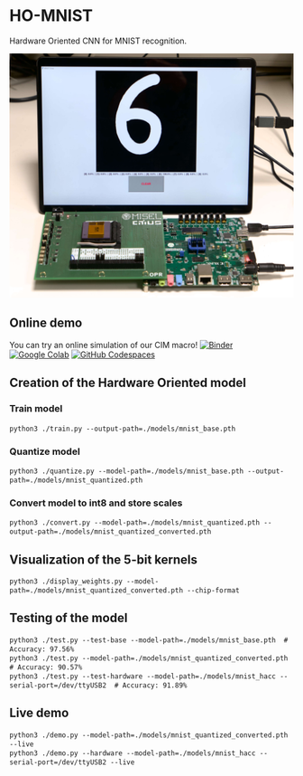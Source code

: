 # HO-MNIST
Hardware Oriented CNN for MNIST recognition.

![HO-MNIST experiment setup](img/setup.jpg)


## Online demo
You can try an online simulation of our CIM macro! [![Binder](https://mybinder.org/badge_logo.svg)](https://mybinder.org/v2/gh/citiususc/ho-mnist/HEAD?labpath=Demo.ipynb) [![Google Colab](https://colab.research.google.com/assets/colab-badge.svg)](https://colab.research.google.com/github/citiususc/ho-mnist/blob/master/Demo.ipynb) <a href="https://github.com/codespaces/new?hide_repo_select=true&ref=main&repo=citiususc/ho-mnist&machine=basicLinux32gb&location=WestEurope"><img src="https://github.com/codespaces/badge.svg" height="20" alt="GitHub Codespaces"></a>


## Creation of the Hardware Oriented model

### Train model
```shell
python3 ./train.py --output-path=./models/mnist_base.pth
```

### Quantize model
```shell
python3 ./quantize.py --model-path=./models/mnist_base.pth --output-path=./models/mnist_quantized.pth
```

### Convert model to int8 and store scales
```shell
python3 ./convert.py --model-path=./models/mnist_quantized.pth --output-path=./models/mnist_quantized_converted.pth
```


## Visualization of the 5-bit kernels
```shell
python3 ./display_weights.py --model-path=./models/mnist_quantized_converted.pth --chip-format
```


## Testing of the model
```shell
python3 ./test.py --test-base --model-path=./models/mnist_base.pth  # Accuracy: 97.56%
python3 ./test.py --model-path=./models/mnist_quantized_converted.pth  # Accuracy: 90.57%
python3 ./test.py --test-hardware --model-path=./models/mnist_hacc --serial-port=/dev/ttyUSB2  # Accuracy: 91.89%
```


## Live demo
```shell
python3 ./demo.py --model-path=./models/mnist_quantized_converted.pth --live
python3 ./demo.py --hardware --model-path=./models/mnist_hacc --serial-port=/dev/ttyUSB2 --live
```

